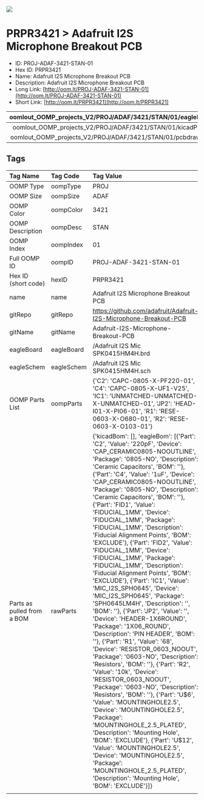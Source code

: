 


  
![][im]
# PRPR3421 > Adafruit I2S Microphone Breakout PCB

- ID: PROJ-ADAF-3421-STAN-01
- Hex ID: PRPR3421
- Name: Adafruit I2S Microphone Breakout PCB
- Description: Adafruit I2S Microphone Breakout PCB
- Long Link: [http://oom.lt/PROJ-ADAF-3421-STAN-01](http://oom.lt/PROJ-ADAF-3421-STAN-01)
- Short Link: [http://oom.lt/PRPR3421](http://oom.lt/PRPR3421)
  

|oomlout_OOMP_projects_V2/PROJ/ADAF/3421/STAN/01/eagleImage.png|oomlout_OOMP_projects_V2/PROJ/ADAF/3421/STAN/01/eagleSchemImage.png|oomlout_OOMP_projects_V2/PROJ/ADAF/3421/STAN/01/kicadPcb3dFront.png|oomlout_OOMP_projects_V2/PROJ/ADAF/3421/STAN/01/kicadPcb3dBack.png|
| :---: | :---: | :---: | :---: |
|oomlout_OOMP_projects_V2/PROJ/ADAF/3421/STAN/01/kicadPcb3d.png|oomlout_OOMP_projects_V2/PROJ/ADAF/3421/STAN/01/bomBack.png|oomlout_OOMP_projects_V2/PROJ/ADAF/3421/STAN/01/bomFront.png|oomlout_OOMP_projects_V2/PROJ/ADAF/3421/STAN/01/pcbdraw.svg|
|oomlout_OOMP_projects_V2/PROJ/ADAF/3421/STAN/01/pcbdrawBack.svg||||

## Tags
  

|Tag Name|Tag Code|Tag Value|
| :--- | :--- | :--- |
|OOMP Type|oompType|PROJ|
|OOMP Size|oompSize|ADAF|
|OOMP Color|oompColor|3421|
|OOMP Description|oompDesc|STAN|
|OOMP Index|oompIndex|01|
|Full OOMP ID|oompID|PROJ-ADAF-3421-STAN-01|
|Hex ID (short code)|hexID|PRPR3421|
|name|name|Adafruit I2S Microphone Breakout PCB|
|gitRepo|gitRepo|https://github.com/adafruit/Adafruit-I2S-Microphone-Breakout-PCB|
|gitName|gitName|Adafruit-I2S-Microphone-Breakout-PCB|
|eagleBoard|eagleBoard|/Adafruit I2S Mic SPK0415HM4H.brd|
|eagleSchem|eagleSchem|/Adafruit I2S Mic SPK0415HM4H.sch|
|OOMP Parts List|oompParts|{'C2': 'CAPC-0805-X-PF220-01', 'C4': 'CAPC-0805-X-UF1-V25', 'IC1': 'UNMATCHED-UNMATCHED-X-UNMATCHED-01', 'JP2': 'HEAD-I01-X-PI06-01', 'R1': 'RESE-0603-X-O680-01', 'R2': 'RESE-0603-X-O103-01'}|
|Parts as pulled from a BOM|rawParts|{'kicadBom': [], 'eagleBom': [{'Part': 'C2', 'Value': '220pF', 'Device': 'CAP_CERAMIC0805-NOOUTLINE', 'Package': '0805-NO', 'Description': 'Ceramic Capacitors', 'BOM': ''}, {'Part': 'C4', 'Value': '1uF', 'Device': 'CAP_CERAMIC0805-NOOUTLINE', 'Package': '0805-NO', 'Description': 'Ceramic Capacitors', 'BOM': ''}, {'Part': 'FID1', 'Value': 'FIDUCIAL_1MM', 'Device': 'FIDUCIAL_1MM', 'Package': 'FIDUCIAL_1MM', 'Description': 'Fiducial Alignment Points', 'BOM': 'EXCLUDE'}, {'Part': 'FID2', 'Value': 'FIDUCIAL_1MM', 'Device': 'FIDUCIAL_1MM', 'Package': 'FIDUCIAL_1MM', 'Description': 'Fiducial Alignment Points', 'BOM': 'EXCLUDE'}, {'Part': 'IC1', 'Value': 'MIC_I2S_SPH0645', 'Device': 'MIC_I2S_SPH0645', 'Package': 'SPH0645LM4H', 'Description': '', 'BOM': ''}, {'Part': 'JP2', 'Value': '', 'Device': 'HEADER-1X6ROUND', 'Package': '1X06_ROUND', 'Description': 'PIN HEADER', 'BOM': ''}, {'Part': 'R1', 'Value': '68', 'Device': 'RESISTOR_0603_NOOUT', 'Package': '0603-NO', 'Description': 'Resistors', 'BOM': ''}, {'Part': 'R2', 'Value': '10k', 'Device': 'RESISTOR_0603_NOOUT', 'Package': '0603-NO', 'Description': 'Resistors', 'BOM': ''}, {'Part': 'U$6', 'Value': 'MOUNTINGHOLE2.5', 'Device': 'MOUNTINGHOLE2.5', 'Package': 'MOUNTINGHOLE_2.5_PLATED', 'Description': 'Mounting Hole', 'BOM': 'EXCLUDE'}, {'Part': 'U$12', 'Value': 'MOUNTINGHOLE2.5', 'Device': 'MOUNTINGHOLE2.5', 'Package': 'MOUNTINGHOLE_2.5_PLATED', 'Description': 'Mounting Hole', 'BOM': 'EXCLUDE'}]}|
||||



[im]: PROJ/ADAF/3421/STAN/01/kicadPcb3d_450.png
